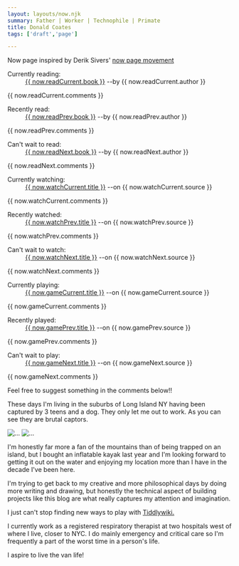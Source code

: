 ```yaml
---
layout: layouts/now.njk
summary: Father | Worker | Technophile | Primate
title: Donald Coates
tags: ['draft','page']

---
```


Now page inspired by Derik Sivers' <a href="https://sive.rs/nowff" target="_blank">now page movement</a>

<div class="p-3 mb-2 rounded border border-dark bg-primary bg-gradient text-white">
<dl class="row fs-4">
<dt class="col-sm-4">Currently reading:</dt>
<dd class="col-sm-8"> <a href=" {{ now.readCurrent.uri }} " target="_blank" class="text-info">{{ now.readCurrent.book }}</a> --by {{ now.readCurrent.author }}</dd>
</dl>

<p class="mb-4 fst-italic">
{{ now.readCurrent.comments }}
</p>

<dl class="row fs-4">
<dt class="col-sm-4">Recently read: </dt>
<dd class="col-sm-8"><a href=" {{ now.readPrev.uri }}" target="_blank" class="text-info">{{ now.readPrev.book }}</a> --by {{ now.readPrev.author }}</dd>
</dl>

<p class="mb-4 fst-italic">
{{ now.readPrev.comments }}
</p>

<dl class="row fs-4">
<dt class="col-sm-4">Can't wait to read:</dt>
<dd class="col-sm-8"> <a href=" {{ now.readNext.uri }}" target="_blank" class="text-info">{{ now.readNext.book }}</a> --by {{ now.readNext.author }}</dd>
</dl>

<p class="mb-4 fst-italic">
{{ now.readNext.comments }}
</p>
</div>

<div class="p-3 mb-2 rounded border border-dark bg-secondary bg-gradient text-white">
<dl class="row fs-4">
<dt class="col-sm-4">Currently watching:</dt>
<dd class="col-sm-8"> <a href=" {{ now.watchCurrent.uri }}" target="_blank" class="text-info">{{ now.watchCurrent.title }}</a> --on {{ now.watchCurrent.source }}</dd>
</dl>

<p class="mb-4 fst-italic">
{{ now.watchCurrent.comments }}
</p>

<dl class="row fs-4">
<dt class="col-sm-4">Recently watched:</dt>
<dd class="col-sm-8"> <a href=" {{ now.watchPrev.uri }}" target="_blank" class="text-info">{{ now.watchPrev.title }}</a> --on {{ now.watchPrev.source }}</dd>
</dl>

<p class="mb-4 fst-italic">
{{ now.watchPrev.comments }}
</p>

<dl class="row fs-4">
<dt class="col-sm-4">Can't wait to watch:</dt>
<dd class="col-sm-8"> <a href=" {{ now.watchNext.uri }}" target="_blank" class="text-info">{{ now.watchNext.title }}</a> --on {{ now.watchNext.source }}</dd>
</dl

<p class="mb-4 fst-italic">
{{ now.watchNext.comments }}
</p>

</div>

<div class="p-3 mb-2 rounded border border-dark bg-info bg-gradient text-dark">
<dl class="row fs-4">
<dt class="col-sm-4">Currently playing:</dt>
 <dd class="col-sm-8"><a href=" {{ now.gameCurrent.uri }} " target="_blank" class="text-success">{{ now.gameCurrent.title }}</a> --on {{ now.gameCurrent.source }}</dd>
</dl>

<p class="mb-4 fst-italic">
{{ now.gameCurrent.comments }}
</p>

<dl class="row fs-4">
<dt class="col-sm-4">Recently played:</dt>
<dd class="col-sm-8"> <a href=" {{ now.gamePrev.uri }}" target="_blank" class="text-success">{{ now.gamePrev.title }}</a> --on {{ now.gamePrev.source }}</dd>
</dl>

<p class="mb-4 fst-italic">
{{ now.gamePrev.comments }}
</p>

<dl class="row fs-4">
<dt class="col-sm-4">Can't wait to play:</dt>
<dd class="col-sm-8"> <a href=" {{ now.gameNext.uri }} " target="_blank" class="text-success">{{ now.gameNext.title }}</a> --on {{ now.gameNext.source }}</dd>
</dl>

<p class="mb-4 fst-italic">
{{ now.gameNext.comments }}
</p>

</div>

<p class="text-center fw-bold">
Feel free to suggest something in the comments below!!
</p>

These days I'm living in the suburbs of Long Island NY having been captured by 3 teens and a dog.  They only let me out to work.  As you can see they are brutal captors.

<div class="row text-center mb-3">
<img src="img/kids.jpg" class="rounded" style="max-width:60%;" alt="...">
<img src="img/cuteollie.jpg" class="rounded" style="max-width:40%;" alt="...">
</div>


I'm honestly far more a fan of the mountains than of being trapped on an island, but I bought an inflatable kayak last year and I'm looking forward to getting it out on the water and enjoying my location more than I have in the decade I've been here.

I'm trying to get back to my creative and more philosophical days by doing more writing and drawing, but honestly the technical aspect of building projects like this blog are what really captures my attention and imagination.  

I just can't stop finding new ways to play with <a href="https://tiddlywiki.com" target="_blank">Tiddlywiki.</a>

I currently work as a registered respiratory therapist at two hospitals west of where I live, closer to NYC.  I do mainly emergency and critical care so I'm frequently a part of the worst time in a person's life.

I aspire to live the van life!
